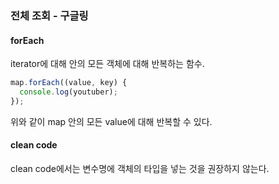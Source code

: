 ### 전체 조회 - 구글링
#### forEach
iterator에 대해 안의 모든 객체에 대해 반복하는 함수.
```js
map.forEach((value, key) {
  console.log(youtuber);
});
```
위와 같이 map 안의 모든 value에 대해 반복할 수 있다.
#### clean code
clean code에서는 변수명에 객체의 타입을 넣는 것을 권장하지 않는다.